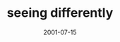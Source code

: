 ---
layout: base.njk
title : 'seeing differently' 
view_title : 'seeing differently' 
year : '2001' 
date : '2001-07-15' 
img_file : '/drawing/seeingdifferently.png' 
html_file : 'seeingdiffernt' 
next_html : 'lifebetter.html' 
year_order : '143' 
permalink : "title/{{html_file}}.html"
---